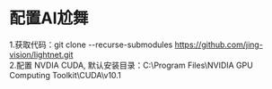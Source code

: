 # 配置AI尬舞
1.获取代码：git clone --recurse-submodules https://github.com/jing-vision/lightnet.git <br/>
2.配置 NVDIA CUDA, 默认安装目录：C:\Program Files\NVIDIA GPU Computing Toolkit\CUDA\v10.1